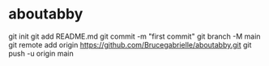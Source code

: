 # aboutabby
git init
git add README.md
git commit -m "first commit"
git branch -M main
git remote add origin https://github.com/Brucegabrielle/aboutabby.git
git push -u origin main

